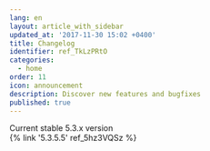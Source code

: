 ```yaml
---
lang: en
layout: article_with_sidebar
updated_at: '2017-11-30 15:02 +0400'
title: Changelog
identifier: ref_TkLzPRtO
categories:
  - home
order: 11
icon: announcement
description: Discover new features and bugfixes
published: true
---
```


<div class="ui vertical padded center aligned basic segment">
    <div class="ui statistics">
      <div class="statistic">
        <div class="label">Current stable 5.3.x version</div>
        <div class="value" markdown="span">{% link '5.3.5.5' ref_5hz3VQSz %}</div>
      </div>
      <div class="statistic">
        <div class="label"></div>
        <div class="value" markdown="span"></div>
      </div>
    </div>
</div>
